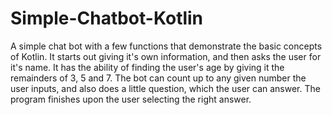 # Simple-Chatbot-Kotlin
A simple chat bot with a few functions that demonstrate the basic concepts of Kotlin.
It starts out giving it's own information, and then asks the user for it's name. It has the ability of finding the user's age by giving it the remainders of 3, 5 and 7.
The bot can count up to any given number the user inputs, and also does a little question, which the user can answer. 
The program finishes upon the user selecting the right answer.
